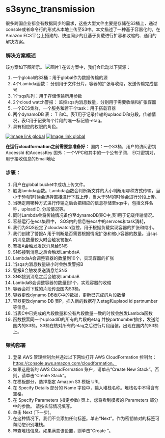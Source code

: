 # s3sync_transmission

很多跨国企业都会有数据同步的需求，这些大型文件主要是存储在S3桶上，通过console或者命令行的形式从本地上传至S3中。本文描述了一种基于容器化的，在Amazon ECS平台上搭建的、快速同步的且基于负载进行扩容和收缩的、通用的解决方案。
### 解决方案概述
该方案如下图所示。
 ![图片1](./assets/archi.png)
在该方案中，我们会启动以下资源：
1. 一个global的S3桶：用于global作为数据传输的源
2. 4个Lambda函数： 分别用于文件分片，容器的扩张与收缩，发送传输完成信号
3. 1个sqs队列：用于存储传输所用参数
4. 2个cloud watch警报： 监控sqs内消息数量，分别用于需要收缩和扩张容器
5. 一个ECS集群，一个服务和若干个task：用于搭载容器
6. 两个dynamoDB 表： T 和C。表T用于记录传输的uplaodID和分段，传输情况，表C用于记录每个片段的唯一标记值-etag。
7. 具有相应的权限的角色。

[![Image link global](http://cdn.quickstart.org.cn/assets/GlobalRegion.png)](https://console.aws.amazon.com/cloudformation/home?region=us-east-1#/stacks/new?stackName=ecsStack&templateURL=https://s3-us-west-2.amazonaws.com/chinalabs/templates/s3Transmission/ecs.yaml)
[![Image link global](http://cdn.quickstart.org.cn/assets/GlobalRegion.png)](https://console.aws.amazon.com/cloudformation/home?region=us-east-1#/stacks/new?stackName=lamStackS&templateURL=https://s3-us-west-2.amazonaws.com/chinalabs/templates/s3Transmission/lambda.yaml)

**在运行cloudformation之前需要您准备好：**
国内：一个S3桶，用户的访问密钥 AccessId 和AccessKey
国外：一个VPC和其中的一个公有子网， EC2密钥对，用于接收信息的Email地址
### 步骤：
1. 用户在global bucket中成功上传文件。
2. 触发lambda函数。Lambda函数会判断新文件的大小判断用哪种方式传输，当小于5M的时候会选择直接进行下载上传，当大于5M的时候会进行分段上传。
3. 当确定用哪种方式进行传输之后会把相应的信息存储至sqs中，包括文件名称，uploadID, 分段情况等。
4. 同时Lambda会将传输情况备份至dynamoDB表C中,表1用于记载传输情况。
5. 容器运行在ecs集群中， SQS内的信息被ecs中的servces和task消耗，
6. 我们为SQS设定了cloudwatch监控，用于根据负载实现容器的扩张和缩小。
7. 我们创建了警报A 用于判断是否需要根据情况扩张和缩小容器的数量，当sqs内消息数量较大时会触发警报A
8. 警报A会触发发送消息给SNS
9. SNS接到消息之后会触发LambdaA
10. LambdaA会调整容器的数量到10个，实现容器的扩张
11. 当sqs内消息数量较小时会触发警报B
12. 警报B会触发发送消息给SNS
13. SNS接到消息之后会触发LambdaB
14. LambdaB会调整容器的数量到1个，实现容器的收缩
15. 容器会将下载的片段传至国内S3桶。
16. 容器更改dynamo DB表C中的数据，更新已完成的片段数量
17. 容器更改dynamo DB 表P，插入新的数据存入etag和uplaod id partnumber等信息。
18. 当表C中已完成的片段数量和公有片段数量一致的时候会触发Lambda函数
19. 函数搜索同一个uploadID的所有的片段的etag 并按partnumber排序，发送给国内的S3桶。S3桶在核对所有的etag之后进行片段组装，出现在国内的S3桶上。
### 架构部署
1. 登录 AWS 管理控制台并通过以下网址打开 AWS CloudFormation 控制台：https://console.aws.amazon.com/cloudformation。
2. 如果这是新的 AWS CloudFormation 账户，请单击“Create New Stack”。否则，请单击“Create Stack”。
3. 在模板部分，选择指定 Amazon S3 模板 URL
4. 在 Specify Details 部分的 Name 字段中，输入堆栈名称。堆栈名中不得含有空格。
5. 在 Specify Parameters (指定参数) 页上，您将看到模板的 Parameters 部分中的参数。 请按实际情况填写。
6. 单击 Next (下一步)。
7. 在这种情况下，我们不会添加任何标签。单击“Next”。作为密钥值对的标签可帮助您识别堆栈。
8. 审查堆栈信息。如果满意该设置，则单击“Create ”。

